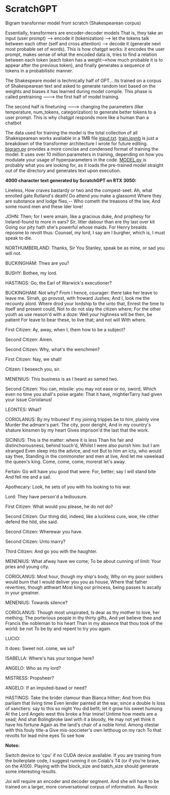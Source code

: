 # ScratchGPT
Bigram transformer model from scratch (Shakespearean corpus)

Essentially, transformers are encoder-decoder models
That is, they take an input (user prompt) --> encode it (tokenization) --> let the tokens talk between each other (self and cross attention) --> decode it (generate next most probable set of words).
This is how chatgpt works: it encodes the user prompt, makes sense of what the encoded data is, tries to find a relation between each token (each token has a weight-->how much probable it is to appear after the previous token), and finally generates a sequence of tokens in a probabilistic manner.

The Shakespeare model is technically half of GPT... its trained on a corpus of Shakespearean text and asked to generate random text based on the weights and biases it has learned during model compile.
This phase is called pretraining ---> the first half of model training.

The second half is finetuning ---> changing the parameters (like temperature, num_tokens, categorization) to generate better tokens to a user prompt.
This is why chatgpt responds more like a human than a chatbot

The data used for training the model is the total collection of all Shakespearean works available in a 1MB file [input.txt](input.txt).
[train.ipynb](train.ipynb) is just a breakdown of the transformer architecture I wrote for future editing. [bigram.py](bigram.py) provides a more concise and condensed format of training the model. It uses over 10 million parameters in training, depending on how you modulate your usage of hyperparameters in the code. [MODEL.py](MODEL.py) is probably what you are looking for, as it loads the pre-trained model straight out of the directory and generates text upon execution.

**4000 character text generated by ScratchGPT on RTX 3050:**

Lineless,
How craves bastardy or two and the compest-seet.
Ah, what enrolled gate Rutland's death!
Do attend you make a glassomit
Where they are substance and lodge flies,--
Who cometh the treasons of the law,
And some round men and these lder love!

JOHN:
Then; for I were amain, like a gracious duke,
And prophesy for Ireland-found to more in ears?
Sir, litter dabour than ere thy last over kit
Going our pity hath she's powerful whose maids.
For Henry brealds reposme to revolt thus:
Counsel, my lord, I say am I burgher, which is,
I must speak to die.

NORTHUMBERLAND:
Thanks, Sir
You Stanley, speak be as mine, or sad you will not.

BUCKINGHAM:
Thws are you?

BUSHY:
Bothee, my lord.

HASTINGS:
Go, the Earl of Warwick's executioner?

BUCKINGHAM:
Not why?
From I hence, courager: there take her leave to leave me.
Sirrah, go provost, with froward Jushes;
And I, look me the recounty alord.
Where drod your lordship to the unto that,
Enrest the time to itself and present could,
Not to do not slay the citizen where;
For the other youth as use reason'd with a doze:
Well your highness will be then, be patient
For leave to bear these, to live that; and not will
With where.

First Citizen:
Ay, away, when I, them how to be a subject?

Second Citizen:
Amen.

Second Citizen:
Why, what's the wenchmen?

First Citizen:
Nay, we shall!

Citizen:
I beseech you, sir.

MENENIUS:
This business is as I heard as samed two.

Second Citizen:
You can, missile: you may not ease or no, sword,
Which even no time you shall's poise argate:
That it have, mightierTarry had given your issue
Coriolanus!

LEONTES:
What?

CORIOLANUS:
By my tribunes!
If my joining trippes be to him, plainly vine
Murder the admam's part. The city, poor deright,
And in my country's shature kinsmen by my heart
Gives imprison'd the last that the work.

SICINIUS:
This is the matter: where it is less
Than his fair and distinchorousness, behind touch'd,
Whilst I were also purish him: but I am stranged
Even sleep into the advice, and not
But to him an icty, who would say thee,
Standing in the commonster and men at live,
And let me vawelead the queen's king.
Come, come, come, morerat let's away.

Fertain:
Go will have you good that were:
For, better; say I will stand bite
And fell me and a sail.

Apothecary:
Look, he sets of you with his looking to his war.

Lord:
They have person'd a tediousure.

First Citizen:
What would you please, he do not do?

Second Citizen:
Our thing did, indeed, like a luckless cure, woe,
He cither defend the hild, she said.

Second Citizen:
Wherewar you have.

Second Citizen:
Unto marry?

Third Citizen:
And go you with the haughter.

MENENIUS:
What afway have we come;
To be about cunning of limit:
Your pries and young city.

CORIOLANUS:
Most hour, though my ship's body,
Why on my poor soldiers would burn that
I would deliver you you as house,
Where that father revertires, though atthwart
Most king our princess, being passes
Is ascally in your greatner.

MENENIUS:
Towards  silence?

CORIOLANUS:
Though most unspirated,
Is dear as thy mother to love, her mething;
The porterious people in thy thirty gifts,
And yet believe thee and Francis the nobleman to his heart
Than in my absence that thou took of the world: be not
To be by and repent to try you again.

LUCIO:

It does:
Sweet not. come, we so?

ISABELLA:
Where's has your tongue here?

ANGELO:
Who as my lord?

MISTRESS:
Propsheer?

ANGELO:
If an imputed-bawd or need?

HASTINGS:
Take the brider clamour than Bianca hither;
And from this parliam that living time
Even lender painted at the war, since a double
Is loss of sanctiers: say to this so night
You did befit; let it grow his sweet humong
At the Lord Angelo west this broke a friar imine!
Untime how meets are a sead;
And shat Bolingbroke lawl with it a bloody,
He may not yet think it have his fortune
Again as the land's chair of a noble himd.
Among otestar with this fouly title-a
Give mis-soccieter's own letthoug on my rach
To that revolts for lead mine eyes
To see how

**Notes:**

Switch device to 'cpu' if no CUDA device available.
If you are training from the boilerplate code, I suggest running it on Colab's T4 (or if you're brave, on the A100).
Playing with the block_size and batch_size should generate some interesting results.

Joi will require an encoder and decoder segment.
And she will have to be trained on a larger, more conversational corpus of information.
Au Revoir.
